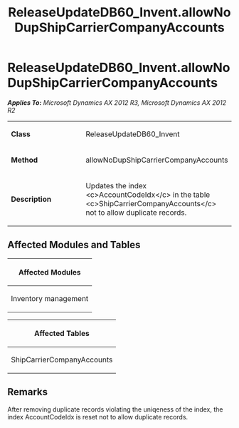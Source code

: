 ﻿---
title: ReleaseUpdateDB60_Invent.allowNoDupShipCarrierCompanyAccounts
TOCTitle: ReleaseUpdateDB60_Invent.allowNoDupShipCarrierCompanyAccounts
ms:assetid: 1c642710-ff55-a597-58b0-5ef6e6f6b798
ms:mtpsurl: https://msdn.microsoft.com/en-us/library/JJ718700(v=AX.60)
ms:contentKeyID: 49706983
ms.date: 05/18/2015
mtps_version: v=AX.60
---

# ReleaseUpdateDB60\_Invent.allowNoDupShipCarrierCompanyAccounts 


_**Applies To:** Microsoft Dynamics AX 2012 R3, Microsoft Dynamics AX 2012 R2_

<table>
<colgroup>
<col style="width: 50%" />
<col style="width: 50%" />
</colgroup>
<tbody>
<tr class="odd">
<td><p><strong>Class</strong></p></td>
<td><p>ReleaseUpdateDB60_Invent</p></td>
</tr>
<tr class="even">
<td><p><strong>Method</strong></p></td>
<td><p>allowNoDupShipCarrierCompanyAccounts</p></td>
</tr>
<tr class="odd">
<td><p><strong>Description</strong></p></td>
<td><p>Updates the index &lt;c&gt;AccountCodeIdx&lt;/c&gt; in the table &lt;c&gt;ShipCarrierCompanyAccounts&lt;/c&gt; not to allow duplicate records.</p></td>
</tr>
</tbody>
</table>


## Affected Modules and Tables

<table>
<colgroup>
<col style="width: 100%" />
</colgroup>
<thead>
<tr class="header">
<th><p>Affected Modules</p></th>
</tr>
</thead>
<tbody>
<tr class="odd">
<td><p>Inventory management</p></td>
</tr>
</tbody>
</table>


<table>
<colgroup>
<col style="width: 100%" />
</colgroup>
<thead>
<tr class="header">
<th><p>Affected Tables</p></th>
</tr>
</thead>
<tbody>
<tr class="odd">
<td><p>ShipCarrierCompanyAccounts</p></td>
</tr>
</tbody>
</table>


## Remarks

After removing duplicate records violating the uniqeness of the index, the index AccountCodeIdx is reset not to allow duplicate records.

  


